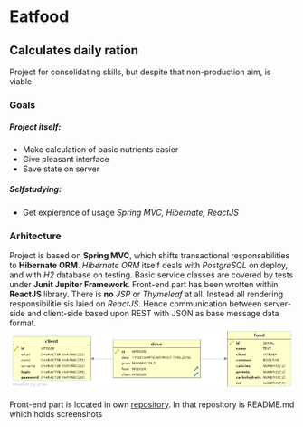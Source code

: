 # Eatfood
## Calculates daily ration
Project for consolidating skills, but despite that non-production aim, is viable
### Goals
##### Project itself:
* Make calculation of basic nutrients easier
* Give pleasant interface
* Save state on server
##### Selfstudying:
* Get expierence of usage *Spring MVC, Hibernate, ReactJS*
### Arhitecture
Project is based on **Spring MVC**, which shifts transactional responsabilities to **Hibernate ORM**.
*Hibernate ORM* itself deals with *PostgreSQL* on deploy, and with *H2* database on testing.
Basic service classes are covered by tests under **Junit Jupiter Framework**.
Front-end part has been wrotten within **ReactJS** library. 
There is **no** *JSP* or *Thymeleaf* at all. Instead all rendering responsibilitie sis laied on *ReactJS*.
Hence communication between server-side and client-side based upon REST with JSON as base message data format.
![entity chart](https://github.com/belenot/eatfood/blob/master/misc/fa_diagram "Entities")

Front-end part is located in own [repository](https://github.com/belenot/eatfood-frontend). In that repository is README.md which holds screenshots
